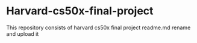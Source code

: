 # Harvard-cs50x-final-project
This repository consists of harvard cs50x final project readme.md rename and upload it
